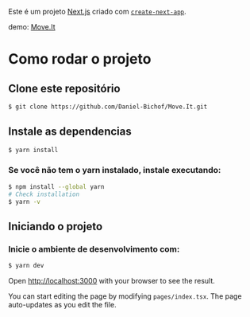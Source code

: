 Este é um projeto [Next.js](https://nextjs.org/) criado com  [`create-next-app`](https://github.com/vercel/next.js/tree/canary/packages/create-next-app).

demo: [Move.It](https://move-it-git-shortly-daniel-bichof.vercel.app)
# Como rodar o projeto

## Clone este repositório

```bash 
$ git clone https://github.com/Daniel-Bichof/Move.It.git
```
## Instale as dependencias

```bash
$ yarn install
 ```
### Se você não tem o yarn instalado, instale executando:
```bash
$ npm install --global yarn
# Check installation
$ yarn -v
```

## Iniciando o projeto
### Inicie o ambiente de desenvolvimento com:

```bash
$ yarn dev
```

Open [http://localhost:3000](http://localhost:3000) with your browser to see the result.

You can start editing the page by modifying `pages/index.tsx`. The page auto-updates as you edit the file.
